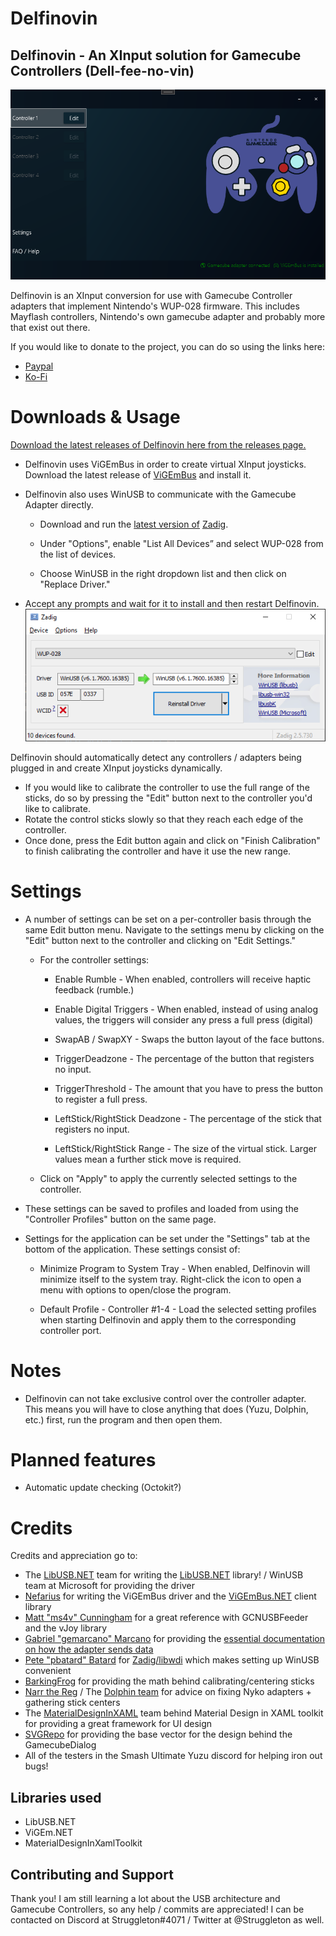 
# Delfinovin

Delfinovin - An XInput solution for Gamecube Controllers (Dell-fee-no-vin)
------------
![enter image description here](https://github.com/Struggleton/Delfinovin/blob/wpf-uidev/MainWindow_Screenshot.png?raw=true)

Delfinovin is an XInput conversion for use with Gamecube Controller adapters that implement Nintendo's WUP-028 firmware. This includes Mayflash controllers, Nintendo's own gamecube adapter and probably more that exist out there. 

If you would like to donate to the project, you can do so using the links here:

 - [Paypal](https://paypal.me/Struggleton)
 - [Ko-Fi](https://ko-fi.com/struggleton)

# Downloads & Usage
[Download the latest releases of Delfinovin here from the releases page.](https://github.com/Struggleton/Delfinovin/releases)

- Delfinovin uses ViGEmBus in order to create virtual XInput joysticks. Download the latest release of [ViGEmBus](https://github.com/ViGEm/ViGEmBus/releases/tag/setup-v1.16.116 "ViGEmBus") and install it.

- Delfinovin also uses WinUSB to communicate with the Gamecube Adapter directly.

	-   Download and run the [latest version of](https://zadig.akeo.ie/) [Zadig](https://zadig.akeo.ie/).
    
	-   Under "Options", enable "List All Devices” and select WUP-028 from the list of devices.
    
	-   Choose WinUSB in the right dropdown list and then click on "Replace Driver."
    
-   Accept any prompts and wait for it to install and then restart Delfinovin.
![](https://github.com/Struggleton/Delfinovin/blob/event-cleanup/DelfinovinActX2/resources/Zadig%20Icon.png)

Delfinovin should automatically detect any controllers / adapters being plugged in and create XInput joysticks dynamically. 

- If you would like to calibrate the controller to use the full range of the sticks, do so by pressing the "Edit" button next to the controller you'd like to calibrate. 
- Rotate the control sticks slowly so that they reach each edge of the controller.
- Once done, press the Edit button again and click on "Finish Calibration" to finish calibrating the controller and have it use the new range.

# Settings
- A number of settings can be set on a per-controller basis through the same Edit button menu. Navigate to the settings menu by clicking on the "Edit" button next to the controller and clicking on "Edit Settings."
	- For the controller settings:
		-  Enable Rumble - When enabled, controllers will receive haptic feedback (rumble.)
		
		-   Enable Digital Triggers - When enabled, instead of using analog values, the triggers will consider any press a full press (digital)
		
		-   SwapAB / SwapXY - Swaps the button layout of the face buttons.
		
		-   TriggerDeadzone - The percentage of the button that registers no input.
		
		-   TriggerThreshold - The amount that you have to press the button to register a full press.
		
		-   LeftStick/RightStick Deadzone - The percentage of the stick that registers no input.
	
		-  LeftStick/RightStick Range - The size of the virtual stick. Larger values mean a further stick move is required.
	- Click on "Apply" to apply the currently selected settings to the controller.
- These settings can be saved to profiles and loaded from using the "Controller Profiles" button on the same page.

- Settings for the application can be set under the "Settings" tab at the bottom of the application. These settings consist of:
	- Minimize Program to System Tray - When enabled, Delfinovin will minimize itself to the system tray. Right-click the icon to open a menu with options to open/close the program.
    
	- Default Profile - Controller #1-4 - Load the selected setting profiles when starting Delfinovin and apply them to the corresponding controller port.
		
# Notes
- Delfinovin can not take exclusive control over the controller adapter. This means you will have to close anything that does (Yuzu, Dolphin, etc.) first, run the program and then open them. 

# Planned features
- Automatic update checking (Octokit?)

# Credits
Credits and appreciation go to:
- The [LibUSB.NET](https://github.com/LibUsbDotNet) team for writing the [LibUSB.NET](https://github.com/LibUsbDotNet/LibUsbDotNet) library! / WinUSB team at Microsoft for providing the driver
- [Nefarius](https://github.com/nefarius) for writing the ViGEmBus driver and the [ViGEmBus.NET](https://github.com/ViGEm/ViGEm.NET) client library
- [Matt "ms4v" Cunningham](https://bitbucket.org/elmassivo/) for a great reference with GCNUSBFeeder and the vJoy library
- [Gabriel "gemarcano" Marcano](https://github.com/gemarcano) for providing the [essential documentation on how the adapter sends data](https://github.com/gemarcano/GCN_Adapter-Driver/tree/master/docs)
- [Pete "pbatard" Batard](https://github.com/pbatard) for [Zadig/libwdi](https://github.com/pbatard/libwdi) which makes setting up WinUSB convenient
- [BarkingFrog](https://twitter.com/Barking_Frogssb) for providing the math behind calibrating/centering sticks
- [Narr the Reg](https://github.com/german77) / The [Dolphin team](https://github.com/dolphin-emu) for advice on fixing Nyko adapters + gathering stick centers
- The [MaterialDesignInXAML](https://github.com/MaterialDesignInXAML) team behind Material Design in XAML toolkit for providing a great framework for UI design
- [SVGRepo](https://www.svgrepo.com/) for providing the base vector for the design behind the GamecubeDialog 
- All of the testers in the Smash Ultimate Yuzu discord for helping iron out bugs!

## Libraries used
- LibUSB.NET
- ViGEm.NET
- MaterialDesignInXamlToolkit

## Contributing and Support
Thank you! I am still learning a lot about the USB architecture and Gamecube Controllers, so any help / commits are appreciated! I can be contacted on Discord at Struggleton#4071 / Twitter at @Struggleton as well. 